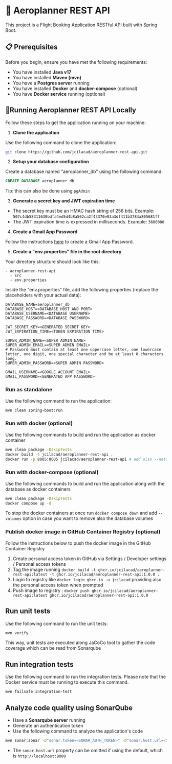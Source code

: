 # 🛫 Aeroplanner REST API

This project is a Flight Booking Application RESTful API built with Spring Boot.

## 📋 Prerequisites

Before you begin, ensure you have met the following requirements:

- You have installed **Java v17**
- You have installed **Maven (mvn)**
- You have a **Postgres server** running
- You have installed **Docker** and **docker-compose** (optional)
- You have **Docker service** running (optional)

## 🚀Running Aeroplanner REST API Locally

Follow these steps to get the application running on your machine:


1. **Clone the application**

Use the following command to clone the application:
```bash
git clone https://github.com/jcilacad/aeroplanner-rest-api.git
```


2. **Setup your database configuration**

Create a database named "aeroplanner_db" using the following command:
```sql
CREATE DATABASE aeroplanner_db
```
Tip: this can also be done using `pgAdmin`

3. **Generate a secret key and JWT expiration time**

- The secret key must be an HMAC hash string of 256 bits. 
  Example: `507c4db58311630bdfa4ed5d4b8a562ca2f43370e03a3df411b3784a805681f7`
- The JWT expiration time is expressed in milliseconds.
  Example: `3600000`


4. **Create a Gmail App Password**

Follow the instructions [here](https://knowledge.workspace.google.com/kb/how-to-create-app-passwords-000009237) to create a Gmail App Password.

5. **Create a "env.properties" file in the root directory**

Your directory structure should look like this:
```
- aeroplanner-rest-api 
  - src
  - env.properties
```

Inside the "env.properties" file, add the following properties (replace the placeholders with your actual data):
```properties
DATABASE_NAME=aeroplanner_db
DATABASE_HOST=<DATABASE HOST AND PORT>
DATABASE_USERNAME=<DATABASE USERNAME>
DATABASE_PASSWORD=<DATABASE PASSWORD>

JWT_SECRET_KEY=<GENERATED SECRET KEY>
JWT_EXPIRATION_TIME=<TOKEN EXPIRATION TIME>

SUPER_ADMIN_NAME=<SUPER ADMIN NAME>
SUPER_ADMIN_EMAIL=<SUPER ADMIN EMAIL>
# Password must contain at least one uppercase letter, one lowercase letter, one digit, one special character and be at least 8 characters long.
SUPER_ADMIN_PASSWORD=<SUPER ADMIN PASSWORD>

GMAIL_USERNAME=<GOOGLE ACCOUNT EMAIL>
GMAIL_PASSWORD=<GENERATED APP PASSWORD>
```

### Run as standalone

Use the following command to run the application:
```bash
mvn clean spring-boot:run
```

### Run with docker (optional)

Use the following commands to build and run the application as docker container
```bash
mvn clean package -DskipTests
docker build -t jcilacad/aeroplanner-rest-api .
docker run -p 8005:8005 jcilacad/aeroplanner-rest-api # add also --network <NETWORK_NAME> in case postgres is running in another docker network
```

### Run with docker-compose (optional)

Use the following commands to build and run the application along with the database as docker containers
```bash
mvn clean package -DskipTests
docker compose up -d
```

To stop the docker containers at once run `docker compose down` and add  `--volumes` option in case you want to remove also the database volumes

### Publish docker image in GitHub Container Registry (optional)

Follow the instructions below to push the docker image in the GitHub Container Registry
1. Create personal access token in GitHub via Settings / Developer settings / Personal access tokens
2. Tag the image running `docker build -t ghcr.io/jcilacad/aeroplanner-rest-api:latest -t ghcr.io/jcilacad/aeroplanner-rest-api:1.0.0 .`
3. Login to registry like `docker login ghcr.io -u jcilacad` providing also the personal access token when prompted
4. Push image to registry : `docker push ghcr.io/jcilacad/aeroplanner-rest-api:latest ghcr.io/jcilacad/aeroplanner-rest-api:1.0.0`

## Run unit tests

Use the following command to run the unit tests:
```bash
mvn verify
```
This way, unit tests are executed along JaCoCo tool to gather the code coverage which can be read from Sonarqube

## Run integration tests

Use the following command to run the integration tests. Please note that the Docker service must be running to execute this command.
```bash
mvn failsafe:integration-test
```

## Analyze code quality using SonarQube

- Have a **Sonarqube server** running
- Generate an authentication token
- Use the following command to analyze the application's code
```bash
mvn sonar:sonar -D"sonar.token=<SONAR_AUTH_TOKEN>" -D"sonar.host.url=<SONAR_HOST>"
```
- The `sonar.host.url` property can be omitted if using the default, which is `http://localhost:9000`
